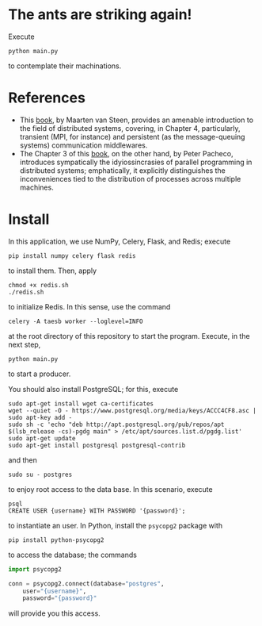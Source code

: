 # The ants are striking again! 

Execute 

``` 
python main.py 
``` 

to contemplate their machinations. 

# References 

+ This [book](https://www.distributed-systems.net/index.php/books/ds3/), by Maarten van Steen, provides an amenable introduction to the field of distributed systems, covering, in Chapter 4, particularly, transient (MPI, for instance) and persistent (as the message-queuing systems) communication middlewares. 
+ The Chapter 3 of this [book](https://www.cs.usfca.edu/~peter/ipp2/index.html), on the other hand, by Peter Pacheco, introduces sympatically the idyiossincrasies of parallel programming in distributed systems; emphatically, it explicitly distinguishes the inconveniences tied to the distribution of processes across multiple machines. 

# Install 

In this application, we use NumPy, Celery, Flask, and Redis; execute 

``` 
pip install numpy celery flask redis 
``` 

to install them. Then, apply 

``` 
chmod +x redis.sh 
./redis.sh 
``` 

to initialize Redis. In this sense, use the command 

``` 
celery -A taesb worker --loglevel=INFO 
``` 

at the root directory of this repository to start the program. Execute, in the next step, 

``` 
python main.py 
``` 

to start a producer. 

You should also install PostgreSQL; for this, execute 

``` 
sudo apt-get install wget ca-certificates
wget --quiet -O - https://www.postgresql.org/media/keys/ACCC4CF8.asc | sudo apt-key add -
sudo sh -c 'echo "deb http://apt.postgresql.org/pub/repos/apt $(lsb_release -cs)-pgdg main" > /etc/apt/sources.list.d/pgdg.list'
sudo apt-get update
sudo apt-get install postgresql postgresql-contrib
``` 

and then 

``` 
sudo su - postgres
``` 

to enjoy root access to the data base. In this scenario, execute 

``` 
psql
CREATE USER {username} WITH PASSWORD '{password}'; 
``` 

to instantiate an user. In Python, install the `psycopg2` package with 

``` 
pip install python-psycopg2 
``` 

to access the database; the commands 

```py 
import psycopg2 

conn = psycopg2.connect(database="postgres", 
	user="{username}",
	password="{password}" 
``` 
	
will provide you this access. 

